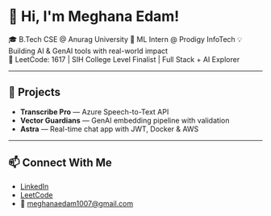  # 👋 Hi, I'm Meghana Edam!
 
🎓 B.Tech CSE @ Anurag University 
🧠 ML Intern @ Prodigy InfoTech 
💡 Building AI & GenAI tools with real-world impact  
🎯 LeetCode: 1617 | SIH College Level Finalist | Full Stack + AI Explorer
 
---

## 🚀 Projects
- **Transcribe Pro** — Azure Speech-to-Text API  
- **Vector Guardians** — GenAI embedding pipeline with validation  
- **Astra** — Real-time chat app with JWT, Docker & AWS

---

## 📫 Connect With Me
- [LinkedIn](https://linkedin.com/in/meghana-edam-849b11300)  
- [LeetCode](https://leetcode.com/Meghsedam/)  
- 📧 meghanaedam1007@gmail.com
